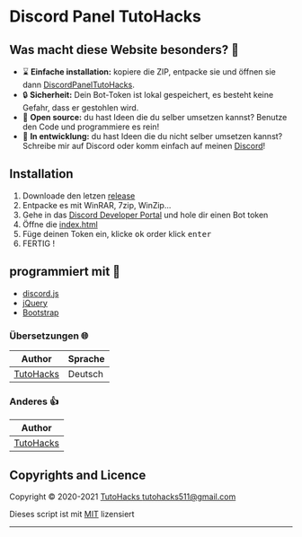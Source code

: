 # Discord Panel TutoHacks


## Was macht diese Website besonders? 💎

*   ⌛ **Einfache installation:** kopiere die ZIP, entpacke sie und öffnen sie dann [DiscordPanelTutoHacks](../index.html).
*   🔒 **Sicherheit:** Dein Bot-Token ist lokal gespeichert, es besteht keine Gefahr, dass er gestohlen wird.
*   👀 **Open source:** du hast Ideen die du selber umsetzen kannst? Benutze den Code und programmiere es rein!
*   👀 **In entwicklung:** du hast Ideen die du nicht selber umsetzen kannst? Schreibe mir auf Discord oder komm einfach auf meinen [Discord](https://discord.gg/DsqvUFn)!

## Installation

1.  Downloade den letzen [release](https://github.com/welovejavascript/DiscordPanel/releases)
2.  Entpacke es mit WinRAR, 7zip, WinZip...
3.  Gehe in das [Discord Developer Portal](https://discord.com/developers/applications) und hole dir einen Bot token
4.  Öffne die [index.html](../index.html)
5.  Füge deinen Token ein, klicke <kbd>ok</kbd> order klick <kbd>enter</kbd>
6.  FERTIG !


## programmiert mit 🔧

*   [discord.js](https://github.com/discordjs/discord.js/tree/webpack)
*   [jQuery](https://jquery.com/)
*   [Bootstrap](https://getbootstrap.com/)

### Übersetzungen 🌐

| Author                                                  | Sprache                 |
| ------------------------------------------------------- | ------------------------ |
| [TutoHacks](https://github.com/welovejavascript)        | Deutsch                  |

### Anderes 👍

| Author                                              |
| ----------------------------------------------------|
| [TutoHacks](https://github.com/welovejavascript) |

## Copyrights and Licence

Copyright © 2020-2021 [TutoHacks <tutohacks511@gmail.com>](https://github.com/welovejavascript)

Dieses script ist mit [MIT](https://github.com/welovejavascript/DiscordPanel/license) lizensiert

***

